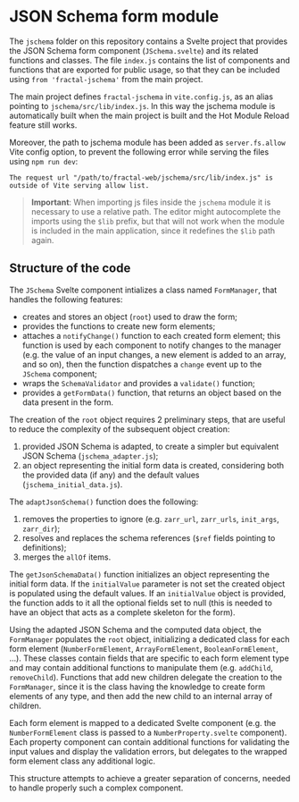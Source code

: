# JSON Schema form module

The `jschema` folder on this repository contains a Svelte project that provides the JSON Schema form component (`JSchema.svelte`) and its related functions and classes. The file `index.js` contains the list of components and functions that are exported for public usage, so that they can be included using `from 'fractal-jschema'` from the main project.

The main project defines `fractal-jschema` in `vite.config.js`, as an alias pointing to `jschema/src/lib/index.js`. In this way the jschema module is automatically built when the main project is built and the Hot Module Reload feature still works.

Moreover, the path to jschema module has been added as `server.fs.allow` Vite config option, to prevent the following error while serving the files using `npm run dev`:

```
The request url "/path/to/fractal-web/jschema/src/lib/index.js" is outside of Vite serving allow list.
```

> **Important**: When importing js files inside the `jschema` module it is necessary to use a relative path. The editor might autocomplete the imports using the `$lib` prefix, but that will not work when the module is included in the main application, since it redefines the `$lib` path again.

## Structure of the code

The `JSchema` Svelte component intializes a class named `FormManager`, that handles the following features:

* creates and stores an object (`root`) used to draw the form;
* provides the functions to create new form elements;
* attaches a `notifyChange()` function to each created form element; this function is used by each component to notify changes to the manager (e.g. the value of an input changes, a new element is added to an array, and so on), then the function dispatches a `change` event up to the `JSchema` component;
* wraps the `SchemaValidator` and provides a `validate()` function;
* provides a `getFormData()` function, that returns an object based on the data present in the form.

The creation of the `root` object requires 2 preliminary steps, that are useful to reduce the complexity of the subsequent object creation:

1. provided JSON Schema is adapted, to create a simpler but equivalent JSON Schema (`jschema_adapter.js`);
2. an object representing the initial form data is created, considering both the provided data (if any) and the default values (`jschema_initial_data.js`).

The `adaptJsonSchema()` function does the following:

1. removes the properties to ignore (e.g. `zarr_url`, `zarr_urls`, `init_args`, `zarr_dir`);
2. resolves and replaces the schema references (`$ref` fields pointing to definitions);
3. merges the `allOf` items.

The `getJsonSchemaData()` function initializes an object representing the initial form data. If the `initialValue` parameter is not set the created object is populated using the default values. If an `initialValue` object is provided, the function adds to it all the optional fields set to null (this is needed to have an object that acts as a complete skeleton for the form).

Using the adapted JSON Schema and the computed data object, the `FormManager` populates the `root` object, initializing a dedicated class for each form element (`NumberFormElement`, `ArrayFormElement`, `BooleanFormElement`, ...). These classes contain fields that are specific to each form element type and may contain additional functions to manipulate them (e.g. `addChild`, `removeChild`). Functions that add new children delegate the creation to the `FormManager`, since it is the class having the knowledge to create form elements of any type, and then add the new child to an internal array of children.

Each form element is mapped to a dedicated Svelte component (e.g. the `NumberFormElement` class is passed to a `NumberProperty.svelte` component). Each property component can contain additional functions for validating the input values and display the validation errors, but delegates to the wrapped form element class any additional logic.

This structure attempts to achieve a greater separation of concerns, needed to handle properly such a complex component.
